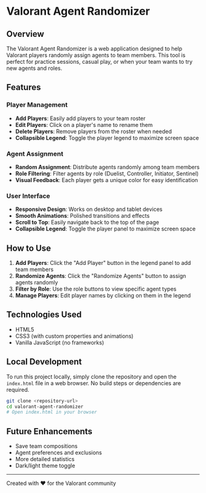 # Valorant Agent Randomizer

## Overview
The Valorant Agent Randomizer is a web application designed to help Valorant players randomly assign agents to team members. This tool is perfect for practice sessions, casual play, or when your team wants to try new agents and roles.

## Features

### Player Management
- **Add Players**: Easily add players to your team roster
- **Edit Players**: Click on a player's name to rename them
- **Delete Players**: Remove players from the roster when needed
- **Collapsible Legend**: Toggle the player legend to maximize screen space

### Agent Assignment
- **Random Assignment**: Distribute agents randomly among team members
- **Role Filtering**: Filter agents by role (Duelist, Controller, Initiator, Sentinel)
- **Visual Feedback**: Each player gets a unique color for easy identification

### User Interface
- **Responsive Design**: Works on desktop and tablet devices
- **Smooth Animations**: Polished transitions and effects
- **Scroll to Top**: Easily navigate back to the top of the page
- **Collapsible Legend**: Toggle the player panel to maximize screen space

## How to Use

1. **Add Players**: Click the "Add Player" button in the legend panel to add team members
2. **Randomize Agents**: Click the "Randomize Agents" button to assign agents randomly
3. **Filter by Role**: Use the role buttons to view specific agent types
4. **Manage Players**: Edit player names by clicking on them in the legend

## Technologies Used
- HTML5
- CSS3 (with custom properties and animations)
- Vanilla JavaScript (no frameworks)

## Local Development
To run this project locally, simply clone the repository and open the `index.html` file in a web browser. No build steps or dependencies are required.

```bash
git clone <repository-url>
cd valorant-agent-randomizer
# Open index.html in your browser
```

## Future Enhancements
- Save team compositions
- Agent preferences and exclusions
- More detailed statistics
- Dark/light theme toggle

---

Created with ❤️ for the Valorant community